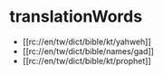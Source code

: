 # translationWords

* [[rc://en/tw/dict/bible/kt/yahweh]]
* [[rc://en/tw/dict/bible/names/gad]]
* [[rc://en/tw/dict/bible/kt/prophet]]